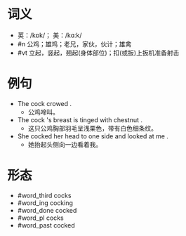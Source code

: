 # 词义
- 英：/kɒk/； 美：/kɑːk/
- #n 公鸡；雄鸡；老兄，家伙，伙计；雄禽
- #vt 立起，竖起，翘起(身体部位)；扣(或扳)上扳机准备射击
# 例句
- The cock crowed .
	- 公鸡啼叫。
- The cock 's breast is tinged with chestnut .
	- 这只公鸡胸部羽毛呈浅栗色，带有白色细条纹。
- She cocked her head to one side and looked at me .
	- 她抬起头侧向一边看着我。
# 形态
- #word_third cocks
- #word_ing cocking
- #word_done cocked
- #word_pl cocks
- #word_past cocked
